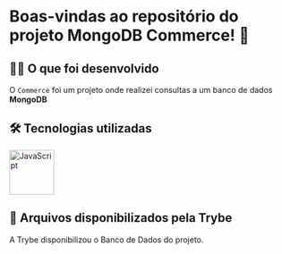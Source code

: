 # Boas-vindas ao repositório do projeto MongoDB Commerce! 🏢

## 👨‍💻 O que foi desenvolvido

O `Commerce` foi um projeto onde realizei consultas a um banco de dados **MongoDB** 

## 🛠 Tecnologias utilizadas

<img title="JavaScript" alt="JavaScript" height="80" width="80" src="https://cdn.jsdelivr.net/gh/devicons/devicon/icons/javascript/javascript-original.svg" />

## 💚 Arquivos disponibilizados pela Trybe

A Trybe disponibilizou o Banco de Dados do projeto.